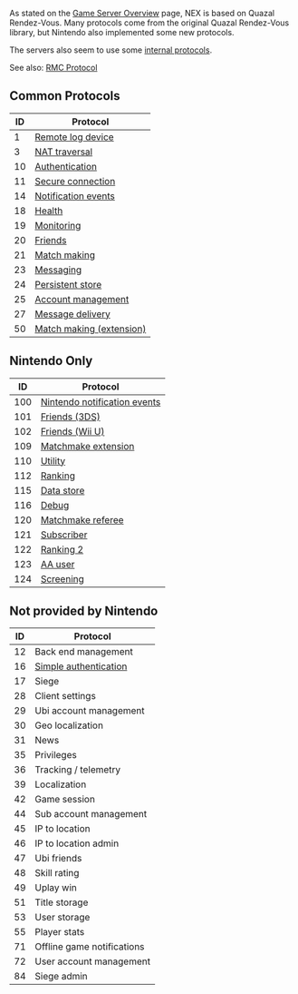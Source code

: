 As stated on the [Game Server Overview](NEX-Overview-(Game-Servers).md) page, NEX is based on Quazal Rendez-Vous. Many protocols come from the original Quazal Rendez-Vous library, but Nintendo also implemented some new protocols.

The servers also seem to use some [internal protocols](NEX-Internal-Protocols.md).

See also: [RMC Protocol](RMC-Protocol.md)

## Common Protocols
| ID | Protocol |
| --- | --- |
| 1 | [Remote log device](Remote-Log-Device-Protocol.md) |
| 3 | [NAT traversal](NAT-Traversal-Protocol.md) |
| 10 | [Authentication](Authentication-Protocol.md) |
| 11 | [Secure connection](Secure-Protocol.md) |
| 14 | [Notification events](Notification-Protocol.md) |
| 18 | [Health](Health-Protocol.md) |
| 19 | [Monitoring](Monitoring-Protocol.md) |
| 20 | [Friends](Friends-Protocol.md) |
| 21 | [Match making](Match-Making-Protocol.md) |
| 23 | [Messaging](Messaging-Protocol.md) |
| 24 | [Persistent store](Persistent-Store-Protocol.md) |
| 25 | [Account management](Account-Management-Protocol.md) |
| 27 | [Message delivery](Message-Delivery-Protocol.md) |
| 50 | [Match making (extension)](Match-Making-Protocol-Ext.md) |

## Nintendo Only

| ID | Protocol |
| --- | --- |
| 100 | [Nintendo notification events](Nintendo-Notification-Event-Protocol.md) |
| 101 | [Friends (3DS)](Friends-Protocol-(3DS).md) |
| 102 | [Friends (Wii U)](Friends-Protocol-(Wii-U).md) |
| 109 | [Matchmake extension](Matchmake-Extension-Protocol.md) |
| 110 | [Utility](Utility-Protocol.md) |
| 112 | [Ranking](Ranking-Protocol.md) |
| 115 | [Data store](Data-Store-Protocol.md) |
| 116 | [Debug](Debug-Protocol.md) |
| 120 | [Matchmake referee](Matchmake-Referee-Protocol.md) |
| 121 | [Subscriber](Subscriber-Protocol.md) |
| 122 | [Ranking 2](Ranking-Protocol-2.md) |
| 123 | [AA user](AA-User-Protocol.md) |
| 124 | [Screening](Screening-Protocol.md) |

## Not provided by Nintendo
| ID | Protocol |
| --- | --- |
| 12 | Back end management |
| 16 | [Simple authentication](Simple-Authentication-Protocol.md) |
| 17 | Siege |
| 28 | Client settings |
| 29 | Ubi account management |
| 30 | Geo localization |
| 31 | News |
| 35 | Privileges |
| 36 | Tracking / telemetry |
| 39 | Localization |
| 42 | Game session |
| 44 | Sub account management |
| 45 | IP to location |
| 46 | IP to location admin |
| 47 | Ubi friends |
| 48 | Skill rating |
| 49 | Uplay win |
| 51 | Title storage |
| 53 | User storage |
| 55 | Player stats |
| 71 | Offline game notifications |
| 72 | User account management |
| 84 | Siege admin |